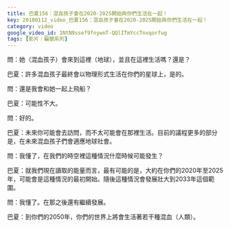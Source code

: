 ```yaml
---
title: 巴夏156：混血孩子會在2020-2025開始與你們生活在一起！
key: 20180112_video_巴夏156：混血孩子會在2020-2025開始與你們生活在一起！
category: video
google_video_id: 1NtN9ssef9fnywnT-QQlITmYccTnxqorfug
tags: [影片｜編號系列]
---
```


問：她（混血孩子）會來到這裡（地球），並且在這裡生活嗎？還是？

巴夏：許多混血孩子最終會以物理形式生活在你們的星球上，是的。

問：還是我會和她一起上飛船？

巴夏：可能性不大。

問：好的。

巴夏：未來你可能會去訪問，而不太可能會在那裡生活。目前的議程更多的部分是，在未來混血孩子們會適應地球社會。

問：我懂了，在我們的時空裡這種情況什麼時候可能發生？

巴夏：就我們現在讀取的能量而言，最有可能的是，大約在你們的2020年至2025年，可能會是這種情況的最初開始。隨後這種情況會發展壯大到2033年這個範圍。

問：我懂了。在那之後還有繼續發展。

巴夏：到你們的2050年，你們的世界上將會生活著若干種混血（人類）。
